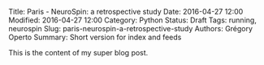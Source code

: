 Title: Paris - NeuroSpin: a retrospective study
Date: 2016-04-27 12:00
Modified: 2016-04-27 12:00
Category: Python
Status: Draft
Tags: running, neurospin
Slug: paris-neurospin-a-retrospective-study
Authors: Grégory Operto
Summary: Short version for index and feeds

This is the content of my super blog post.
